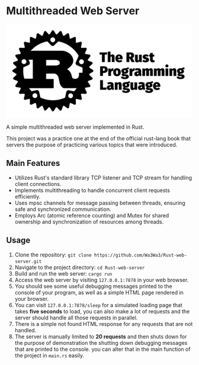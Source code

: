 # Multithreaded Web Server

![Project Logo](./logo.jpg)

A simple multithreaded web server implemented in Rust.

This project was a practice one at the end of the official rust-lang book that servers the purpose of practicing various topics that were introduced.

## Main Features

- Utilizes Rust's standard library TCP listener and TCP stream for handling client connections.
- Implements multithreading to handle concurrent client requests efficiently.
- Uses mpsc channels for message passing between threads, ensuring safe and synchronized communication.
- Employs Arc (atomic reference counting) and Mutex for shared ownership and synchronization of resources among threads.

## Usage

1. Clone the repository: `git clone https://github.com/Wa3Wa3/Rust-web-server.git`
2. Navigate to the project directory: `cd Rust-web-server`
3. Build and run the web server: `cargo run`
4. Access the web server by visiting `127.0.0.1:7878` in your web browser.
5. You should see some useful debugging messages printed to the console of your program, as well as a simple HTML page rendered in your browser.
6. You can visit `127.0.0.1:7878/sleep` for a simulated loading page that takes **five seconds** to load, you can also make a lot of requests and the server should handle all those requests in parallel.
7. There is a simple not found HTML response for any requests that are not handled.
8. The server is manually limited to **20 requests** and then shuts down for the purpose of demonstration the shutting down debugging messages that are printed to the console. you can alter that in the main function of the project in `main.rs` easily.

